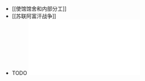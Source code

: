 - [[使馆馆舍和内部分工]]
- [[苏联阿富汗战争]]
- TODO ![破解东亚人身高之谜：掌握大东亚的未来，中国人的真正极限.pdf](../assets/破解东亚人身高之谜：掌握大东亚的未来，中国人的真正极限_1649171041528_0.pdf)